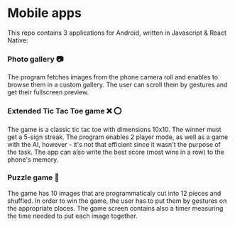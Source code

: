 # Mobile apps

This repo contains 3 applications for Android, written in Javascript & React Native:

### Photo gallery :camera:
The program fetches images from the phone camera roll and enables to browse them in a custom gallery. 
The user can scroll them by gestures and get their fullscreen preview.

### Extended Tic Tac Toe game :x: :o:
The game is a classic tic tac toe with dimensions 10x10. The winner must get a 5-sign streak.
The program enables 2 player mode, as well as a game with the AI, however - it's not that efficient since it wasn't the purpose of the task.
The app can also write the best score (most wins in a row) to the phone's memory.

### Puzzle game :milky_way:
The game has 10 images that are programmaticaly cut into 12 pieces and shuffled.
In order to win the game, the user has to put them by gestures on the appropriate places.
The game screen contains also a timer measuring the time needed to put each image together.
